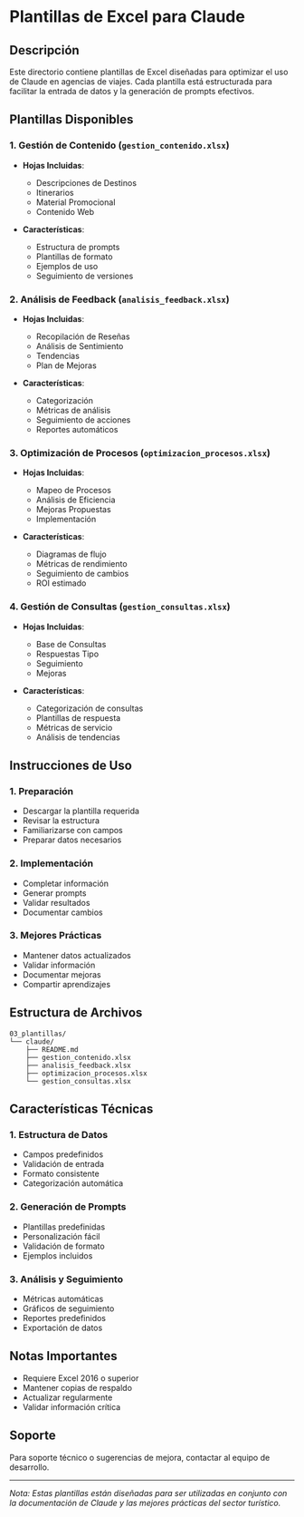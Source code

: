# Plantillas de Excel para Claude

## Descripción
Este directorio contiene plantillas de Excel diseñadas para optimizar el uso de Claude en agencias de viajes. Cada plantilla está estructurada para facilitar la entrada de datos y la generación de prompts efectivos.

## Plantillas Disponibles

### 1. Gestión de Contenido (`gestion_contenido.xlsx`)
- **Hojas Incluidas**:
  - Descripciones de Destinos
  - Itinerarios
  - Material Promocional
  - Contenido Web

- **Características**:
  - Estructura de prompts
  - Plantillas de formato
  - Ejemplos de uso
  - Seguimiento de versiones

### 2. Análisis de Feedback (`analisis_feedback.xlsx`)
- **Hojas Incluidas**:
  - Recopilación de Reseñas
  - Análisis de Sentimiento
  - Tendencias
  - Plan de Mejoras

- **Características**:
  - Categorización
  - Métricas de análisis
  - Seguimiento de acciones
  - Reportes automáticos

### 3. Optimización de Procesos (`optimizacion_procesos.xlsx`)
- **Hojas Incluidas**:
  - Mapeo de Procesos
  - Análisis de Eficiencia
  - Mejoras Propuestas
  - Implementación

- **Características**:
  - Diagramas de flujo
  - Métricas de rendimiento
  - Seguimiento de cambios
  - ROI estimado

### 4. Gestión de Consultas (`gestion_consultas.xlsx`)
- **Hojas Incluidas**:
  - Base de Consultas
  - Respuestas Tipo
  - Seguimiento
  - Mejoras

- **Características**:
  - Categorización de consultas
  - Plantillas de respuesta
  - Métricas de servicio
  - Análisis de tendencias

## Instrucciones de Uso

### 1. Preparación
- Descargar la plantilla requerida
- Revisar la estructura
- Familiarizarse con campos
- Preparar datos necesarios

### 2. Implementación
- Completar información
- Generar prompts
- Validar resultados
- Documentar cambios

### 3. Mejores Prácticas
- Mantener datos actualizados
- Validar información
- Documentar mejoras
- Compartir aprendizajes

## Estructura de Archivos
```
03_plantillas/
└── claude/
    ├── README.md
    ├── gestion_contenido.xlsx
    ├── analisis_feedback.xlsx
    ├── optimizacion_procesos.xlsx
    └── gestion_consultas.xlsx
```

## Características Técnicas

### 1. Estructura de Datos
- Campos predefinidos
- Validación de entrada
- Formato consistente
- Categorización automática

### 2. Generación de Prompts
- Plantillas predefinidas
- Personalización fácil
- Validación de formato
- Ejemplos incluidos

### 3. Análisis y Seguimiento
- Métricas automáticas
- Gráficos de seguimiento
- Reportes predefinidos
- Exportación de datos

## Notas Importantes
- Requiere Excel 2016 o superior
- Mantener copias de respaldo
- Actualizar regularmente
- Validar información crítica

## Soporte
Para soporte técnico o sugerencias de mejora, contactar al equipo de desarrollo.

---
*Nota: Estas plantillas están diseñadas para ser utilizadas en conjunto con la documentación de Claude y las mejores prácticas del sector turístico.* 